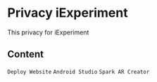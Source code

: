 # Privacy iExperiment
This privacy for iExperiment

## Content
`Deploy Website`
`Android Studio`
`Spark AR Creator`

